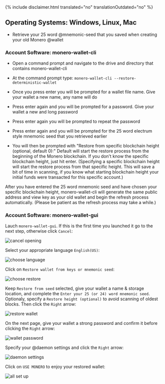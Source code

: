 {% include disclaimer.html translated="no" translationOutdated="no" %}

## Operating Systems:  Windows, Linux, Mac

- Retrieve your 25 word @mnemonic-seed that you saved when creating your old Monero @wallet

### Account Software:  monero-wallet-cli

- Open a command prompt and navigate to the drive and directory that contains monero-wallet-cli

- At the command prompt type:  `monero-wallet-cli --restore-deterministic-wallet`

- Once you press enter you will be prompted for a wallet file name.  Give your wallet a new name, any name will do

- Press enter again and you will be prompted for a password.  Give your wallet a new and long password

- Press enter again you will be prompted to repeat the password

- Press enter again and you will be prompted for the 25 word electrum style mnemonic seed that you retrieved earlier

-  You will then be prompted with "Restore from specific blockchain height (optional, default 0):" Default will start the restore process from the beginning of the Monero blockchain. If you don't know the specific blockchain height, just hit enter. (Specifying a specific blockchain height will start the restore process from that specific height. This will save a bit of time in scanning, if you know what starting blockchain height your initial funds were transacted for this specific account.)

After you have entered the 25 word mnemonic seed and have chosen your specific blockchain height, monero-wallet-cli will generate the same public address and view key as your old wallet and begin the refresh process automatically. (Please be patient as the refresh process may take a while.)

### Account Software:  monero-wallet-gui

Lauch `monero-wallet-gui`. If this is the first time you launched it go to the next step, otherwise click `Cancel`:

![cancel opening](png/restore_account/cancel-opening.png)

Select your appropriate language `English(US)`:

![choose language](png/restore_account/choose-language.png)

Click on `Restore wallet from keys or mnemonic seed`:

![choose restore](png/restore_account/choose-restore.png)

Keep `Restore from seed` selected, give your wallet a name & storage location, and complete the `Enter your 25 (or 24) word mnemonic seed`. Optionaly, specify a `Restore height (optional)` to avoid scanning of oldest blocks. Then click the `Right` arrow:

![restore wallet](png/restore_account/restore-wallet.png)

On the next page, give your wallet a strong password and confirm it before clicking the `Right` arrow:

![wallet password](png/restore_account/wallet-password.png)

Specify your @daemon settings and click the `Right` arrow:

![daemon settings](png/restore_account/daemon-settings.png)

Click on `USE MONERO` to enjoy your restored wallet:

![all set up](png/restore_account/all-set-up.png)
